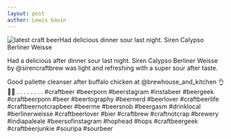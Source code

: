 ```yaml
---
layout: post
author: Lewis Gavin
---
```


![latest craft beerHad delicious dinner sour last night. Siren Calypso Berliner Weisse](https://instagram.fman1-1.fna.fbcdn.net/vp/2ed4eb5852be6fd138bfa0530e4904cc/5C6FFD4A/t51.2885-15/sh0.08/e35/s750x750/43064230_159982978276102_8306953925561168317_n.jpg?ig_cache_key=MTg4NDkwMjk4NjA5OTAwMDQ3OQ%3D%3D.2)

Had a delicious after dinner sour last night. Siren Calypso Berliner Weisse by @sirencraftbrew was light and refreshing with a super sour after taste.

Good pallette cleanser after buffalo chicken at @brewhouse_and_kitchen 👌🙌🍻
.
.
.
.
.
.
.
.
#craftbeer #beerporn #beerstagram #instabeer #beergeek #craftbeerporn #beer #beertography #beernerd #beerlover #craftbeerlife #craftbeernotcrapbeer #beerme #beersnob #beergasm #drinklocal #berlinerweisse #craftbeerlover #bier #craftbrew #craftnotcrap #brewery #indiapaleale #beersofinstagram #hophead #hops #craftbeergeek #craftbeerjunkie #souripa #sourbeer